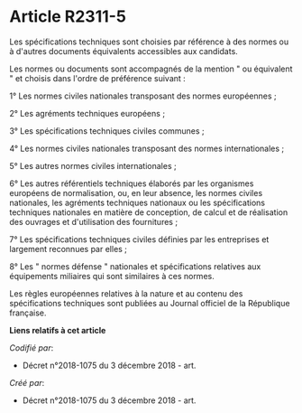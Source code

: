 # Article R2311-5

Les spécifications techniques sont choisies par référence à des normes ou à d'autres documents équivalents accessibles aux
candidats. 

Les normes ou documents sont accompagnés de la mention " ou équivalent " et choisis dans l'ordre de préférence suivant : 

1° Les normes civiles nationales transposant des normes européennes ; 

2° Les agréments techniques européens ; 

3° Les spécifications techniques civiles communes ; 

4° Les normes civiles nationales transposant des normes internationales ; 

5° Les autres normes civiles internationales ; 

6° Les autres référentiels techniques élaborés par les organismes européens de normalisation, ou, en leur absence, les normes
civiles nationales, les agréments techniques nationaux ou les spécifications techniques nationales en matière de conception,
de calcul et de réalisation des ouvrages et d'utilisation des fournitures ; 

7° Les spécifications techniques civiles définies par les entreprises et largement reconnues par elles ; 

8° Les " normes défense " nationales et spécifications relatives aux équipements miliaires qui sont similaires à ces normes. 

Les règles européennes relatives à la nature et au contenu des spécifications techniques sont publiées au Journal officiel de
la République française.

**Liens relatifs à cet article**

_Codifié par_:

  - Décret n°2018-1075 du 3 décembre 2018 - art.

_Créé par_:

  - Décret n°2018-1075 du 3 décembre 2018 - art.
